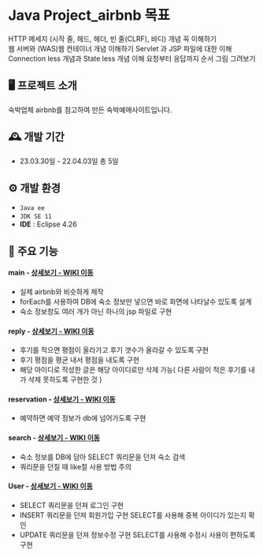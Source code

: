 # Java Project_airbnb 목표
HTTP 메세지 (시작 줄, 헤드, 헤더, 빈 줄(CLRF), 바디) 개념 꼭 이해하기  
웹 서버와 (WAS)웹 컨테이너 개념 이해하기 
Servlet 과 JSP 파일에 대한 이해 
Connection less 개념과 State less 개념 이해 
요청부터 응답까지 순서 그림 그려보기 


## 🖥️ 프로젝트 소개
숙박업체 airbnb를 참고하여 만든 숙박예매사이트입니다.

## 🕰️ 개발 기간
* 23.03.30일 - 22.04.03일 총 5일

## ⚙️ 개발 환경
- `Java ee`
- `JDK SE 11`
- **IDE** : Eclipse 4.26

## 📌 주요 기능
#### main - <a href="https://github.com/jundaeyoung/airbnbProject-CRUD-/wiki/%EC%A3%BC%EC%9A%94%EA%B8%B0%EB%8A%A5%EC%86%8C%EA%B0%9C-(-%EB%A9%94%EC%9D%B8-%ED%99%94%EB%A9%B4-%EC%84%A4%EA%B3%84-)" >상세보기 - WIKI 이동</a>
- 실제 airbnb와 비슷하게 제작
- forEach를 사용하여 DB에 숙소 정보만 넣으면 바로 화면에 나타날수 있도록 설계
- 숙소 정보창도 여러 개가 아닌 하나의 jsp 파일로 구현
#### reply - <a href="https://github.com/jundaeyoung/airbnbProject-CRUD-/wiki/%EC%A3%BC%EC%9A%94%EA%B8%B0%EB%8A%A5%EC%86%8C%EA%B0%9C-(-%EB%8C%93%EA%B8%80-%EA%B8%B0%EB%8A%A5-)" >상세보기 - WIKI 이동</a>
- 후기를 적으면 평점이 올라가고 후기 갯수가 올라갈 수 있도록 구현
- 후기 평점을 평균 내서 평점을 내도록 구현
- 해당 아이디로 작성한 글은 해당 아이디로만 삭제 가능( 다른 사람이 적은 후기를 내가 삭제 못하도록 구현한 것 )
#### reservation - <a href="https://github.com/jundaeyoung/airbnbProject-CRUD-/wiki/%EC%A3%BC%EC%9A%94%EA%B8%B0%EB%8A%A5%EC%86%8C%EA%B0%9C-(-%EC%98%88%EC%95%BD-%EA%B8%B0%EB%8A%A5-)" >상세보기 - WIKI 이동</a>
- 예약하면 예약 정보가 db에 넘어가도록 구현
#### search - <a href="https://github.com/jundaeyoung/airbnbProject-CRUD-/wiki/%EC%A3%BC%EC%9A%94%EA%B8%B0%EB%8A%A5%EC%86%8C%EA%B0%9C-(%EC%88%99%EC%86%8C-%EA%B2%80%EC%83%89-%EA%B8%B0%EB%8A%A5)" >상세보기 - WIKI 이동</a>
- 숙소 정보를 DB에 담아 SELECT 쿼리문을 던져 숙소 검색
- 쿼리문을 던질 때 like절 사용 방법 주의
#### User - <a href="https://github.com/jundaeyoung/airbnbProject-CRUD-/wiki/%EC%A3%BC%EC%9A%94%EA%B8%B0%EB%8A%A5%EC%86%8C%EA%B0%9C(%EC%82%AC%EC%9A%A9%EC%9E%90-%EB%A1%9C%EA%B7%B8%EC%9D%B8,%EB%A1%9C%EA%B7%B8%EC%95%84%EC%9B%83,%ED%9A%8C%EC%9B%90%EA%B0%80%EC%9E%85,%EC%A0%95%EB%B3%B4%EC%88%98%EC%A0%95)" >상세보기 - WIKI 이동</a> 
- SELECT 쿼리문을 던져 로그인 구현
- INSERT 쿼리문을 던져 회원가입 구현 SELECT를 사용해 중복 아이디가 있는지 확인
- UPDATE 쿼리문을 던져 정보수정 구현 SELECT를 사용해 수정시 사용이 편하도록 구현
